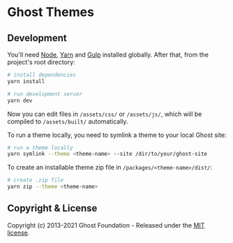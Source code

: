 # Ghost Themes

## Development

You'll need [Node](https://nodejs.org/), [Yarn](https://yarnpkg.com/) and [Gulp](https://gulpjs.com) installed globally. After that, from the project's root directory:

```bash
# install dependencies
yarn install

# run development server
yarn dev
```

Now you can edit files in `/assets/css/` or `/assets/js/`, which will be compiled to `/assets/built/` automatically.

To run a theme locally, you need to symlink a theme to your local Ghost site:

```bash
# run a theme locally
yarn symlink --theme <theme-name> --site /dir/to/your/ghost-site
```

To create an installable theme zip file in `/packages/<theme-name>/dist/`:

```bash
# create .zip file
yarn zip --theme <theme-name>
```

## Copyright & License

Copyright (c) 2013-2021 Ghost Foundation - Released under the [MIT license](LICENSE).
